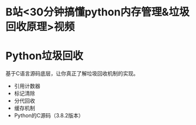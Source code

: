 # B站<30分钟搞懂python内存管理&垃圾回收原理>视频

Python垃圾回收
===
基于C语言源码底层，让你真正了解垃圾回收机制的实现。
* 引用计数器
* 标记清除
* 分代回收
* 缓存机制
* Python的C源码（3.8.2版本）
